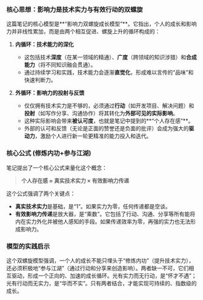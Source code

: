 ### 核心思想：影响力是技术实力与有效行动的双螺旋

这篇笔记的核心模型是**“影响力双螺旋成长模型”**。它指出，个人的成长和影响力并非线性累加，而是由两个相互促进、螺旋上升的循环构成的：

1.  **内循环：技术能力的深化**
    *   这包括技术**深度**（在某一领域的精通）、**广度**（跨领域的知识涉猎）和**合成能力**（将不同知识融会贯通）。
    *   通过持续学习和实践，技术能力会逐渐**直觉化**，形成难以言传的“品味”和快速判断力。

2.  **外循环：影响力的投射与反馈**
    *   仅仅拥有技术实力是不够的，必须通过**行动**（如开发项目、解决问题）和**投射**（如写作分享、沟通协作）将其转化为**外部可见的实际影响**。
    *   这种实际影响会带来**被认可度**，也就是笔记中提到的**“个人存在感”**。
    *   外部的认可和反馈（无论是正面的赞誉还是负面的批评）会成为强大的**驱动力**，激励个人进行新一轮更精准的能力投入和迭代。

### 核心公式 (修炼内功+参与江湖)

笔记提出了一个核心公式来量化这个概念：

> **个人存在感 ≈ 真实技术实力 × 有效影响力传递**

这个公式强调了两个关键点：

*   **真实技术实力**是基础，是“1”。如果实力为零，任何传递都是空谈。
*   **有效影响力传递**是放大器，是“乘数”。它包括了行动、沟通、分享等所有能将内在实力外化并被他人感知的手段。如果传递效率为零，再强的实力也无法形成影响力。

### 模型的实践启示

这个双螺旋模型强调，一个人的成长不能只埋头于“修炼内功”（提升技术实力），还必须积极地“参与江湖”（通过行动和分享来创造影响）。两者缺一不可，它们相互驱动，形成一个正向的、加速的成长循环。光有实力而无行动，是“怀才不遇”；光有行动而无实力，是“华而不实”。只有两者结合，才能实现可持续的、指数级的成长。